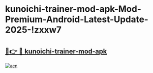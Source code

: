# kunoichi-trainer-mod-apk-Mod-Premium-Android-Latest-Update-2025-!zxxw7

# <h2><a href="https://txd5yp.esa.edu.pl?title=kunoichi-trainer-mod-apk&ref=zxxw7">🔗👉 🔴 kunoichi-trainer-mod-apk</a></h2>

[![acn](https://github.com/user-attachments/assets/0f9c940e-d8b0-45ae-aac7-cd30a18b3e1c)](https://txd5yp.esa.edu.pl?title=kunoichi-trainer-mod-apk&ref=zxxw7)

